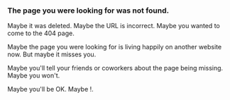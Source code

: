 ### The page you were looking for was not found.

Maybe it was deleted. Maybe the URL is incorrect. Maybe you wanted to come to
the 404 page.

Maybe the page you were looking for is living happily on another website now.
But maybe it misses you.

Maybe you'll tell your friends or coworkers about the page being missing.
Maybe you won't.

Maybe you'll be OK. Maybe !.
